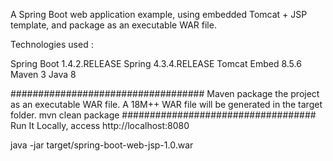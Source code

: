 A Spring Boot web application example, using embedded Tomcat + JSP template, and package as an executable WAR file.

Technologies used :

Spring Boot 1.4.2.RELEASE
Spring 4.3.4.RELEASE
Tomcat Embed 8.5.6
Maven 3
Java 8

###################################
Maven package the project as an executable WAR file. A 18M++ WAR file will be generated in the target folder.
mvn clean package
###################################
Run It Locally, access http://localhost:8080

java -jar target/spring-boot-web-jsp-1.0.war
